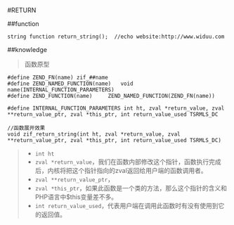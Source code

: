 #RETURN

##function 

	string function return_string();  //echo website:http://www.widuu.com
    
##knowledge

>函数原型 

    #define ZEND_FN(name) zif_##name
    #define ZEND_NAMED_FUNCTION(name)	void name(INTERNAL_FUNCTION_PARAMETERS)
    #define ZEND_FUNCTION(name)		ZEND_NAMED_FUNCTION(ZEND_FN(name))
    
    #define INTERNAL_FUNCTION_PARAMETERS int ht, zval *return_value, zval **return_value_ptr, zval *this_ptr, int return_value_used TSRMLS_DC
    
    //函数展开效果
    void zif_return_string(int ht, zval *return_value, zval **return_value_ptr, zval *this_ptr, int return_value_used TSRMLS_DC)
 
> - `int ht`
> - `zval *return_value`，我们在函数内部修改这个指针，函数执行完成后，内核将把这个指针指向的zval返回给用户端的函数调用者。
> - `zval **return_value_ptr`，
> - `zval *this_ptr`，如果此函数是一个类的方法，那么这个指针的含义和PHP语言中$this变量差不多。
> - `int return_value_used`，代表用户端在调用此函数时有没有使用到它的返回值。 
    